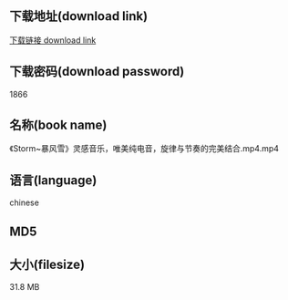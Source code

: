 ## 下载地址(download link)
[下载链接 download link](https://voluble-croquembouche-d321dc.netlify.app/?s=%E3%80%8AStorm~%E6%9A%B4%E9%A3%8E%E9%9B%AA%E3%80%8B%E7%81%B5%E6%84%9F%E9%9F%B3%E4%B9%90%EF%BC%8C%E5%94%AF%E7%BE%8E%E7%BA%AF%E7%94%B5%E9%9F%B3%EF%BC%8C%E6%97%8B%E5%BE%8B%E4%B8%8E%E8%8A%82%E5%A5%8F%E7%9A%84%E5%AE%8C%E7%BE%8E%E7%BB%93%E5%90%88.mp4)

## 下载密码(download password)
1866

## 名称(book name)
《Storm~暴风雪》灵感音乐，唯美纯电音，旋律与节奏的完美结合.mp4.mp4

## 语言(language)
chinese

## MD5


## 大小(filesize)
31.8 MB
